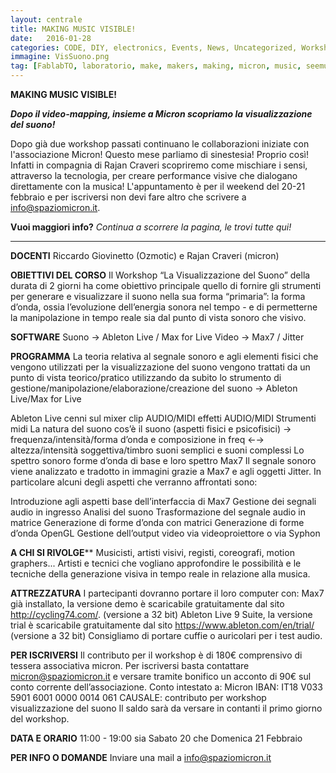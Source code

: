 ```yaml
---
layout: centrale
title: MAKING MUSIC VISIBLE!
date:   2016-01-28
categories: CODE, DIY, electronics, Events, News, Uncategorized, Workshop
immagine: VisSuono.png
tag: [FablabTO, laboratorio, make, makers, making, micron, music, seemusic, sinestesia, vederemusica, visualizzazionesuono, workshop]
---
```

**MAKING MUSIC VISIBLE!**

***Dopo il video-mapping, insieme a Micron scopriamo la visualizzazione del suono!***

Dopo già due workshop passati continuano le collaborazioni iniziate con l'associazione Micron!
Questo mese parliamo di sinestesia! Proprio così! Infatti in compagnia di Rajan Craveri scopriremo come mischiare i sensi, attraverso la tecnologia, per creare performance visive che dialogano direttamente con la musica! L'appuntamento è per il weekend del 20-21 febbraio e per iscriversi non devi fare altro che scrivere a [info@spaziomicron.it](info@spaziomicron.it).

**Vuoi maggiori info?**
*Continua a scorrere la pagina, le trovi tutte qui!*

------------------------------------------------------------------------------------------------

**DOCENTI**
Riccardo Giovinetto (Ozmotic) e Rajan Craveri (micron)

**OBIETTIVI DEL CORSO**
Il Workshop “La Visualizzazione del Suono” della durata di 2 giorni ha come obiettivo principale quello di fornire gli strumenti per generare e visualizzare il suono nella sua forma “primaria”: la forma d’onda, ossia l’evoluzione dell’energia sonora nel tempo - e di permetterne la manipolazione in tempo reale sia dal punto di vista sonoro che visivo.

**SOFTWARE**
Suono → Ableton Live / Max for Live
Video → Max7 / Jitter

**PROGRAMMA**
La teoria relativa al segnale sonoro e agli elementi fisici che vengono utilizzati per la visualizzazione del suono vengono trattati da un punto di vista teorico/pratico utilizzando da subito lo strumento di gestione/manipolazione/elaborazione/creazione del suono → Ableton Live/Max for Live

Ableton Live
cenni sul mixer
clip AUDIO/MIDI
effetti AUDIO/MIDI
Strumenti midi
La natura del suono
cos’è il suono (aspetti fisici e psicofisici) → frequenza/intensità/forma d’onda e composizione in freq ←→ altezza/intensità soggettiva/timbro
suoni semplici e suoni complessi
Lo spettro sonoro
forme d’onda di base e loro spettro
Max7
Il segnale sonoro viene analizzato e tradotto in immagini grazie a Max7 e agli oggetti Jitter. In particolare alcuni degli aspetti che verranno affrontati sono:

Introduzione agli aspetti base dell’interfaccia di Max7
Gestione dei segnali audio in ingresso
Analisi del suono
Trasformazione del segnale audio in matrice
Generazione di forme d’onda con matrici
Generazione di forme d’onda OpenGL
Gestione dell’output video via videoproiettore o via Syphon

**A CHI SI RIVOLGE****
Musicisti, artisti visivi, registi, coreografi, motion graphers...
Artisti e tecnici che vogliano approfondire le possibilità e le tecniche della generazione visiva in tempo reale in relazione alla musica.

**ATTREZZATURA**
I partecipanti dovranno portare il loro computer con:
Max7 già installato, la versione demo è scaricabile gratuitamente dal sito http://cycling74.com/. (versione a 32 bit)
Ableton Live 9 Suite, la versione trial è scaricabile gratuitamente dal sito https://www.ableton.com/en/trial/ (versione a 32 bit)
Consigliamo di portare cuffie o auricolari per i test audio.

**PER ISCRIVERSI**
Il contributo per il workshop è di 180€ comprensivo di tessera associativa micron.
Per iscriversi basta contattare micron@spaziomicron.it e versare tramite bonifico un acconto di 90€ sul conto corrente dell’associazione.
Conto intestato a: Micron
IBAN: IT18 V033 5901 6001 0000 0014 061
CAUSALE: contributo per workshop visualizzazione del suono
Il saldo sarà da versare in contanti il primo giorno del workshop.

**DATA E ORARIO**
11:00 - 19:00 sia Sabato 20 che Domenica 21 Febbraio

**PER INFO O DOMANDE**
Inviare una mail a [info@spaziomicron.it](info@spaziomicron.it)
